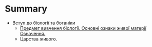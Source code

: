 # Summary

* [Вступ до бiологiї та ботанiки](1/predmet_vivchennya_biologi_osnovni_oznaki_zhivo_materi_oznachennya.md)
   * [Предмет вивчення бiологiї. Основнi ознаки живої матерiї Означення.](1/predmet_vivchennya_biologi_osnovni_oznaki_zhivo_materi_oznachennya.md)
   * Царства живого.

